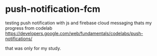 # push-notification-fcm

testing push notification with js and firebase cloud messaging
thats my progress from codelab https://developers.google.com/web/fundamentals/codelabs/push-notifications/

that was only for my study.

